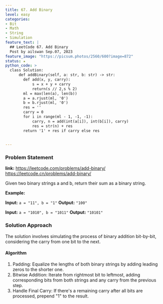 ```yaml
---
title: 67. Add Binary
level: easy
categories:
- Bit
- Math
- String
- Simulation
feature_text: |
  ## LeetCode 67. Add Binary
  Post by ailswan Sep.07, 2023
feature_image: "https://picsum.photos/2560/600?image=872"
status: ★
python_code: >
  class Solution:
      def addBinary(self, a: str, b: str) -> str:
        def add(x, y, carry):
            s = x + y + carry
            return(s // 2,s % 2)
        ml = max(len(a), len(b))
        a = a.rjust(ml, '0')
        b = b.rjust(ml, '0')
        res = ''
        carry = 0
        for i in range(ml - 1, -1, -1):
            carry, n = add(int(a[i]), int(b[i]), carry)
            res = str(n) + res
        return '1' + res if carry else res
        
        
---
```


### Problem Statement
**link:**
https://leetcode.com/problems/add-binary/
https://leetcode.cn/problems/add-binary/


Given two binary strings a and b, return their sum as a binary string.


**Example:**

**Input:** `a = "11", b = "1"`
**Output:** `"100"`

**Input:** `a = "1010", b = "1011"`
**Output:** `"10101"`


### Solution Approach

The solution involves simulating the process of binary addition bit-by-bit, considering the carry from one bit to the next. 

#### Algorithm
1. Padding: Equalize the lengths of both binary strings by adding leading zeros to the shorter one.
2. Bitwise Addition: Iterate from rightmost bit to leftmost, adding corresponding bits from both strings and any carry from the previous step.
3. Handle Final Carry: If there's a remaining carry after all bits are processed, prepend "1" to the result.